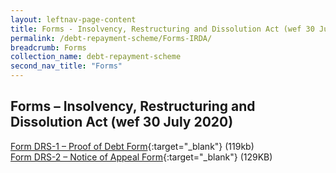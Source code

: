 ```yaml
---
layout: leftnav-page-content
title: Forms - Insolvency, Restructuring and Dissolution Act (wef 30 July 2020)
permalink: /debt-repayment-scheme/Forms-IRDA/
breadcrumb: Forms
collection_name: debt-repayment-scheme
second_nav_title: "Forms"
---
```

Forms – Insolvency, Restructuring and Dissolution Act (wef 30 July 2020)
---
[Form DRS-1 – Proof of Debt Form](/files/FormDRS-1–ProofofDebtForm.pdf){:target="_blank"} (119kb)<br>
[Form DRS-2 – Notice of Appeal Form](/files/FormDRS-2–NoticeofAppealForm.pdf){:target="_blank"} (129KB)<br>

